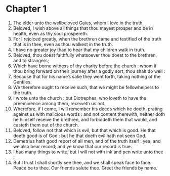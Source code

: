 # Chapter 1

1. The elder unto the wellbeloved Gaius, whom I love in the truth.
2. Beloved, I wish above all things that thou mayest prosper and be in health, even as thy soul prospereth.
3. For I rejoiced greatly, when the brethren came and testified of the truth that is in thee, even as thou walkest in the truth.
4. I have no greater joy than to hear that my children walk in truth.
5. Beloved, thou doest faithfully whatsoever thou doest to the brethren, and to strangers;
6. Which have borne witness of thy charity before the church : whom if thou bring forward on their journey after a godly sort, thou shalt do well :
7. Because that for his name’s sake they went forth, taking nothing of the Gentiles.
8. We therefore ought to receive such, that we might be fellowhelpers to the truth.
9. I wrote unto the church : but Diotrephes, who loveth to have the preeminence among them, receiveth us not.
10. Wherefore, if I come, I will remember his deeds which he doeth, prating against us with malicious words : and not content therewith, neither doth he himself receive the brethren, and forbiddeth them that would, and casteth them out of the church.
11. Beloved, follow not that which is evil, but that which is good. He that doeth good is of God : but he that doeth evil hath not seen God.
12. Demetrius hath good report of all men, and of the truth itself : yea, and we also bear record; and ye know that our record is true.
13. I had many things to write, but I will not with ink and pen write unto thee :
14. But I trust I shall shortly see thee, and we shall speak face to face. Peace be to thee. Our friends salute thee. Greet the friends by name.

